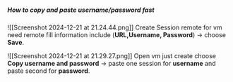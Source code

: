 ##### **How to copy and paste username/password fast**
![[Screenshot 2024-12-21 at 21.24.44.png]]
Create Session remote for vm need remote fill information include (**URL,Username, Password**) -> choose **Save**.

![[Screenshot 2024-12-21 at 21.29.27.png]]
Open vm just create choose **Copy username and password** -> paste one session for **username** and paste second for **password**.
